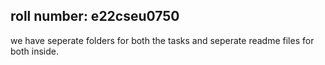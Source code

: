 ## roll number: e22cseu0750

we have seperate folders for both the tasks and seperate readme files for both inside.
